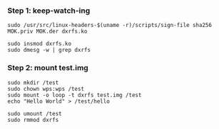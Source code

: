 ### Step 1: keep-watch-ing

```
sudo /usr/src/linux-headers-$(uname -r)/scripts/sign-file sha256 MOK.priv MOK.der dxrfs.ko

sudo insmod dxrfs.ko
sudo dmesg -w | grep dxrfs
```

### Step 2: mount test.img

```
sudo mkdir /test
sudo chown wps:wps /test
sudo mount -o loop -t dxrfs test.img /test
echo "Hello World" > /test/hello

sudo umount /test
sudo rmmod dxrfs
```